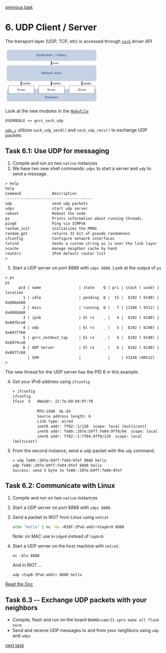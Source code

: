 [previous task](../task-05)

# 6. UDP Client / Server

The transport layer (UDP, TCP, etc) is accessed through [`sock`](https://doc.riot-os.org/group__net__sock.html) driver API

![Networking overview](../overview-net.png)

Look at the new modules in the [`Makefile`](Makefile)
```
USEMODULE += gnrc_sock_udp
```

[`udp.c`](udp.c) utilizes `sock_udp_send()` and `sock_udp_recv()` to exchange UDP packets

## Task 6.1: Use UDP for messaging
1.  Compile and run on two `native` instances
2.  We have two new shell commands: `udps` to start a server and `udp` to send a message.
   ```
   > help
   help
   Command              Description
   ---------------------------------------
   udp                  send udp packets
   udps                 start udp server
   reboot               Reboot the node
   ps                   Prints information about running threads.
   ping6                Ping via ICMPv6
   random_init          initializes the PRNG
   random_get           returns 32 bit of pseudo randomness
   ifconfig             Configure network interfaces
   txtsnd               Sends a custom string as is over the link layer
   ncache               manage neighbor cache by hand
   routers              IPv6 default router list
   >
   ```

3.   Start a UDP server on port 8888 with `udps 8888`.
   Look at the output of `ps`
   ```
   > ps
   ps
         pid | name                 | state    Q | pri | stack ( used) | location
           1 | idle                 | pending  Q |  15 |  8192 ( 6240) | 0x806eb80
           2 | main                 | running  Q |   7 | 12288 ( 9312) | 0x806bb80
           3 | ipv6                 | bl rx    _ |   4 |  8192 ( 6240) | 0x807bce0
           4 | udp                  | bl rx    _ |   5 |  8192 ( 6240) | 0x807f760
           5 | gnrc_netdev2_tap     | bl rx    _ |   4 |  8192 ( 6240) | 0x8079ca0
           6 | UDP Server           | bl rx    _ |   6 |  8192 ( 6240) | 0x8077c60
             | SUM                  |            |     | 53248 (40512)
   >
   ```
   The new thread for the UDP server has the PID 6 in this example.

4.  Get your IPv6 address using `ifconfig`
    ```
    > ifconfig
    ifconfig
    Iface  5   HWaddr: 22:7e:b9:04:9f:f0

               MTU:1500  HL:64
               Source address length: 6
               Link type: wired
               inet6 addr: ff02::1/128  scope: local [multicast]
               inet6 addr: fe80::207e:b9ff:fe04:9ff0/64  scope: local
               inet6 addr: ff02::1:ff04:9ff0/128  scope: local [multicast]
    ```

5.  From the second instance, send a udp packet with the `udp` command.
    ```
    > udp fe80::207e:b9ff:fe04:9fef 8888 hello
    udp fe80::207e:b9ff:fe04:9fef 8888 hello
    Success: send 5 byte to fe80::207e:b9ff:fe04:9fef
    ```

## Task 6.2: Communicate with Linux
1.  Compile and run on two `native` instances
2.  Start a UDP server on port 8888 with `udps 8888`.
3.  Send a packet to RIOT from Linux using `netcat`
    ```sh
    echo "hello" | nc -6u <RIOT-IPv6-addr>%tapbr0 8888
    ```
    Note: on MAC use `bridge0` instead of `tapbr0`.

4.  Start a UDP server on the host machine with `netcat`.
    ```
    nc -6lu 8888
    ```
    And in RIOT ...
    ```
    udp <tap0-IPv6-addr> 8888 hello
    ```
[Read the Doc](https://doc.riot-os.org/group__net__sock.html)

## Task 6.3 -- Exchange UDP packets with your neighbors
* Compile, flash and run on the board `BOARD=samr21-xpro make all flash term`
* Send and receive UDP messages to and from your neighbors using `udp` and `udps`

[next task](../task-07)
